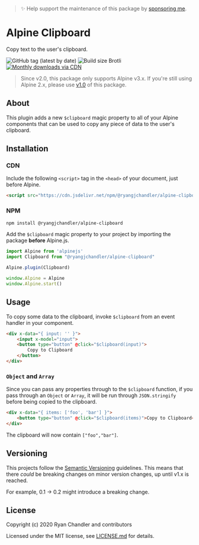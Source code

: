 > ✨ Help support the maintenance of this package by [sponsoring me](https://github.com/sponsors/ryangjchandler).

# Alpine Clipboard

Copy text to the user's clipboard.

![GitHub tag (latest by date)](https://img.shields.io/github/v/tag/ryangjchandler/alpine-clipboard?label=version&style=flat-square)
![Build size Brotli](https://img.badgesize.io/ryangjchandler/alpine-clipboard/master/dist/alpine-clipboard.js.svg?compression=gzip&style=flat-square&color=green)
[![Monthly downloads via CDN](https://data.jsdelivr.com/v1/package/npm/@ryangjchandler/alpine-clipboard/badge)](https://www.jsdelivr.com/package/npm/@ryangjchandler/alpine-clipboard)

> Since v2.0, this package only supports Alpine v3.x. If you're still using Alpine 2.x, please use [v1.0](https://github.com/ryangjchandler/alpine-clipboard/tree/v1.0.0) of this package.

## About

This plugin adds a new `$clipboard` magic property to all of your Alpine components that can be used to copy any piece of data to the user's clipboard.

## Installation

### CDN

Include the following `<script>` tag in the `<head>` of your document, just before Alpine.

```html
<script src="https://cdn.jsdelivr.net/npm/@ryangjchandler/alpine-clipboard@2.x.x/dist/alpine-clipboard.js" defer></script>
```

### NPM

```bash
npm install @ryangjchandler/alpine-clipboard
```

Add the `$clipboard` magic property to your project by importing the package **before** Alpine.js.

```js
import Alpine from 'alpinejs'
import Clipboard from "@ryangjchandler/alpine-clipboard"

Alpine.plugin(Clipboard)

window.Alpine = Alpine
window.Alpine.start()
```

## Usage

To copy some data to the clipboard, invoke `$clipboard` from an event handler in your component.

```html
<div x-data="{ input: '' }">
    <input x-model="input">
    <button type="button" @click="$clipboard(input)">
        Copy to Clipboard
    </button>
</div>
```

### `Object` and `Array`

Since you can pass any properties through to the `$clipboard` function, if you pass through an `Object` or `Array`, it will be run through `JSON.stringify` before being copied to the clipboard.

```html
<div x-data="{ items: ['foo', 'bar'] }">
    <button type="button" @click="$clipboard(items)">Copy to Clipboard</button>
</div>
```

The clipboard will now contain `["foo","bar"]`.

## Versioning

This projects follow the [Semantic Versioning](https://semver.org/) guidelines. This means that there *could* be breaking changes on minor version changes, up until v1.x is reached.

For example, 0.1 -> 0.2 might introduce a breaking change.

## License

Copyright (c) 2020 Ryan Chandler and contributors

Licensed under the MIT license, see [LICENSE.md](LICENSE.md) for details.

